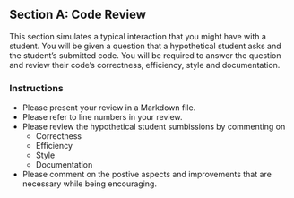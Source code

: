 ## Section A: Code Review

This section simulates a typical interaction that you might have with
a student. You will be given a question that a hypothetical student
asks and the student’s submitted code. You will be required to answer 
the question and review their code’s correctness, efficiency, style and
documentation.

### Instructions

- Please present your review in a Markdown file.
- Please refer to line numbers in your review.
- Please review the hypothetical student sumbissions by commenting on
    - Correctness
    - Efficiency
    - Style
    - Documentation
- Please comment on the postive aspects and improvements that are necessary while being encouraging.
